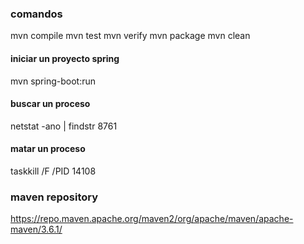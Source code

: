 

### comandos
mvn compile
mvn test
mvn verify
mvn package
mvn clean

#### iniciar un proyecto spring
mvn spring-boot:run

#### buscar un proceso
netstat -ano | findstr 8761

#### matar un proceso
taskkill /F /PID 14108

### maven repository
https://repo.maven.apache.org/maven2/org/apache/maven/apache-maven/3.6.1/

